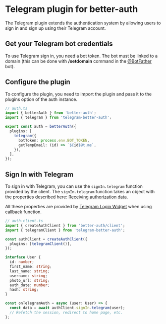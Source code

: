 # Telegram plugin for better-auth

The Telegram plugin extends the authentication system by allowing users to sign in and sign up using their Telegram account.

## Get your Telegram bot credentials

To use Telegram sign in, you need a bot token. The bot must be linked to a domain (this can be done with **/setdomain** command in the [@BotFather](https://t.me/botfather) bot).

## Configure the plugin

To configure the plugin, you need to import the plugin and pass it to the plugins option of the auth instance.

```ts
// auth.ts
import { betterAuth } from 'better-auth';
import { telegram } from 'telegram-better-auth';

export const auth = betterAuth({
  plugins: [
    telegram({
      botToken: process.env.BOT_TOKEN,
      getTempEmail: (id) => `${id}@t.me`,
    }),
  ],
});
```

## Sign In with Telegram

To sign in with Telegram, you can use the `signIn.telegram` function provided by the client. The `signIn.telegram` function takes an object with the properties described here: [Receiving authorization data](https://core.telegram.org/widgets/login#receiving-authorization-data).

All these properties are provided by [Telegram Login Widget](https://core.telegram.org/widgets/login) when using callback function.

```ts
// auth-client.ts
import { createAuthClient } from 'better-auth/client';
import { telegramClient } from 'telegram-better-auth';

const authClient = createAuthClient({
  plugins: [telegramClient()],
});

interface User {
  id: number;
  first_name: string;
  last_name: string;
  username: string;
  photo_url: string;
  auth_date: number;
  hash: string;
}

const onTelegramAuth = async (user: User) => {
  const data = await authClient.signIn.telegram(user);
  // Refetch the session, redirect to home page, etc.
};
```
